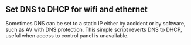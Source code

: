 ## Set DNS to DHCP for wifi and ethernet
Sometimes DNS can be set to a static IP either by accident or by software, such as AV with DNS protection.  This simple script reverts DNS to DHCP, useful when access to control panel is unavailable.
